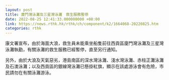 ```yaml
---
layout: post
title: 廈門灣泳灘及三星灣泳灘　救生服務暫停
date: 2022-08-25 12:41:33.000000000 +08:00
link: https://news.rthk.hk/rthk/ch/component/k2/1664068-20220825.htm
categories: rthk
---
```


康文署宣布，由於海面大浪，救生員未能乘坐船隻前往西貢區廈門灣泳灘及三星灣泳灘執勤，有關泳灘的救生服務已經暫停，直至另行通知。

另外，由於大浪及天氣惡劣，港島南區的深水灣泳灘、淺水灣泳灘、赤柱正灘泳灘及石澳泳灘；以及西貢區的銀線灣泳灘已懸掛紅旗，顯示在該處游泳會有危險，市民請勿在有關泳灘游泳。
